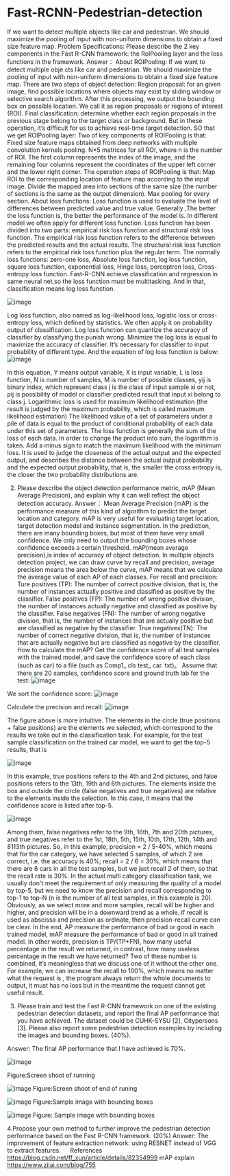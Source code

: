 # Fast-RCNN-Pedestrian-detection
If we want to detect multiple objects like car and pedestrian. We should maximize the pooling of input with non-uniform dimensions to obtain a fixed size feature map. 
Problem Specifications: 
	Please describe the 2 key components in the Fast R-CNN framework: the RoIPooling layer and the loss functions in the framework. 
Answer：
About ROIPooling:
	If we want to detect multiple obje	cts like car and pedestrian. We should maximize the pooling of input with non-uniform dimensions to obtain a fixed size feature map. There are two steps of object detection:
	Region proposal: for an given image, find possible locations where objects may exist by sliding window or selective search algorithm. After this processing, we output the bounding box on possible location. We call it as region proposals or regions of interest (ROI).
	Final classification: determine whether each region proposals in the previous stage belong to the target class or background.
But in these operation, it’s difficult for us to achieve real-time target detection. SO that we get ROIPooling layer:
Two of key components of ROIPooling is that:
	Fixed size feature maps obtained from deep networks with multiple convolution kernels pooling.
	N*5 matrices for all ROI, where n is the number of ROI. The first column represents the index of the image, and the remaining four columns represent the coordinates of the upper left corner and the lower right corner.
The operation steps of ROIPooling is that:
	Map ROI to the corresponding location of feature map according to the input image.
	Divide the mapped area into sections of the same size (the number of sections is the same as the output dimension).
	Max pooling for every section.
About loss functions:
Loss function is used to evaluate the level of differences between predicted value and true value. Generally ,The better the loss function is, the better the performance of the model is. In different model we often apply for different loss function.
Loss function has been divided into two parts: empirical risk loss function and structural risk loss function. The empirical risk loss function refers to the difference between the predicted results and the actual results. The structural risk loss function refers to the empirical risk loss function plus the regular term. The normally loss functions: zero-one loss, Absolute loss function, log loss function, square loss function, exponential loss, Hinge loss, perceptron loss, Cross-entropy loss function.
Fast-R-CNN achieve classification and regression in same neural net,so the loss function must be multitasking. And in that, classification means log loss function.
 
![image](https://github.com/STPChenFang/Fast-RCNN-Pedestrian-detection/blob/main/Fast%20RCNN%20IMG/image001.png)

Log loss function, also named as log-likelihood loss, logistic loss or cross-entropy loss, which defined by statistics. We often apply it on probability output of classification.
Log loss function can quantize the accuracy of classifier by classifying the punish wrong. Minimize the log loss is equal to maximize the accuracy of classifier. It’s necessary for classifier to input probability of different type. And the equation of log loss function is below:
![image](https://github.com/STPChenFang/Fast-RCNN-Pedestrian-detection/blob/main/Fast%20RCNN%20IMG/image003.png)

In this equation, Y means output variable, X is input variable, L is loss function, N is number of samples, M is number of possible classes, yij is binary index, which represent class j is the class of input sample xi or not, pij is possibility of model or classifier predicted result that input xi belong to class j.
Logarithmic loss is used for maximum likelihood estimation (the result is judged by the maximum probability, which is called maximum likelihood estimation)
The likelihood value of a set of parameters under a pile of data is equal to the product of conditional probability of each data under this set of parameters. The loss function is generally the sum of the loss of each data. In order to change the product into sum, the logarithm is taken.
Add a minus sign to match the maximum likelihood with the minimum loss. It is used to judge the closeness of the actual output and the expected output, and describes the distance between the actual output probability and the expected output probability, that is, the smaller the cross entropy is, the closer the two probability distributions are.

2. Please describe the object detection performance metric, mAP (Mean Average Precision), and explain why it can well reflect the object detection accuracy. 
Answer：
Mean Average Precision (mAP) is the performance measure of this kind of algorithm to predict the target location and category. mAP is very useful for evaluating target location, target detection model and instance segmentation.
In the prediction, there are many bounding boxes, but most of them have very small confidence. We only need to output the bounding boxes whose confidence exceeds a certain threshold.
mAP(mean average precision),is index of accuracy of object detection. In multiple objects detection project, we can draw curve by recall and precision, average precision means the area below the curve, mAP means that we calculate the average value of each AP of each classes.
For recall and precision:
Ture positives (TP): The number of correct positive division, that is, the number of instances actually positive and classified as positive by the classifier.
False positives (FP): The number of wrong positive division, the number of instances actually negative and classified as positive by the classifier.
False negatives (FN): The number of wrong negative division, that is, the number of instances that are actually positive but are classified as negative by the classifier.
True negatives(TN): The number of correct negative division, that is, the number of instances that are actually negative but are classified as negative by the classifier.
How to calculate the mAP?
	Get the confidence score of all test samples with the trained model, and save the confidence score of each class (such as car) to a file (such as Comp1_ cls test_ car. txt)。 Assume that there are 20 samples, confidence score and ground truth lab for the test:
![image](https://github.com/STPChenFang/Fast-RCNN-Pedestrian-detection/blob/main/Fast%20RCNN%20IMG/image005.png)

We sort the confidence score:
![image](https://github.com/STPChenFang/Fast-RCNN-Pedestrian-detection/blob/main/Fast%20RCNN%20IMG/image007.png)

Calculate the precision and recall:
![image](https://github.com/STPChenFang/Fast-RCNN-Pedestrian-detection/blob/main/Fast%20RCNN%20IMG/image009.png)

The figure above is more intuitive. The elements in the circle (true positions + false positions) are the elements we selected, which correspond to the results we take out in the classification task. For example, for the test sample classification on the trained car model, we want to get the top-5 results, that is 

![image](https://github.com/STPChenFang/Fast-RCNN-Pedestrian-detection/blob/main/Fast%20RCNN%20IMG/image010.png)

In this example, true positions refers to the 4th and 2nd pictures, and false positions refers to the 13th, 19th and 6th pictures. The elements inside the box and outside the circle (false negatives and true negatives) are relative to the elements inside the selection. In this case, it means that the confidence score is listed after top-5.

![image](https://github.com/STPChenFang/Fast-RCNN-Pedestrian-detection/blob/main/Fast%20RCNN%20IMG/image011.png)

Among them, false negatives refer to the 9th, 16th, 7th and 20th pictures, and true negatives refer to the 1st, 18th, 5th, 15th, 10th, 17th, 12th, 14th and 8113th pictures.
So, in this example, precision = 2 / 5-40%, which means that for the car category, we have selected 5 samples, of which 2 are correct, i.e. the accuracy is 40%; recall = 2 / 6 = 30%, which means that there are 6 cars in all the test samples, but we just recall 2 of them, so that the recall rate is 30%.
In the actual multi category classification task, we usually don't meet the requirement of only measuring the quality of a model by top-5, but we need to know the precision and recall corresponding to top-1 to top-N (n is the number of all test samples, in this example is 20). Obviously, as we select more and more samples, recall will be higher and higher, and precision will be in a downward trend as a whole. If recall is used as abscissa and precision as ordinate, then precision-recall curve can be clear.
	In the end, AP measure the performance of bad or good in each trained model, mAP measure the performance of bad or good in all trained model. In other words, precision is TP/(TP+FN), how many useful percentage in the result we returned, in contrast, how many useless percentage in the result we have returned? Two of these number is combined, it’s meaningless that we discuss one of it without the other one. For example, we can increase the recall to 100%, which means no matter what the request is , the program always return the whole documents to output, it must has no loss but in the meantime the request cannot get useful result.

3. Please train and test the Fast R-CNN framework on one of the existing pedestrian detection datasets, and report the final AP performance that you have achieved.  The dataset could be CUHK-SYSU [2], Citypersons [3].   Please also report some pedestrian detection examples by including the images and bounding boxes.  (40%).  

Answer:
The final AP performance that I have achieved is 70%.

![image](https://github.com/STPChenFang/Fast-RCNN-Pedestrian-detection/blob/main/Fast%20RCNN%20IMG/image015.png)

Figure:Screen shoot of running

![image](https://github.com/STPChenFang/Fast-RCNN-Pedestrian-detection/blob/main/Fast%20RCNN%20IMG/image018.png)
Figure:Screen shoot of end of runing

![image](https://github.com/STPChenFang/Fast-RCNN-Pedestrian-detection/blob/main/Fast%20RCNN%20IMG/image023.png)
Figure:Sample image with bounding boxes

![image](https://github.com/STPChenFang/Fast-RCNN-Pedestrian-detection/blob/main/Fast%20RCNN%20IMG/image027.png)
Figure: Sample image with bounding boxes



4.Propose your own method to further improve the pedestrian detection performance based on the Fast R-CNN framework. (20%) 
	Answer: The improvement of feature extraction network: using RESNET instead of VGG to extract features.
 
References
	https://blog.csdn.net/ff_xun/article/details/82354999 mAP explain
	https://www.ziiai.com/blog/755 
